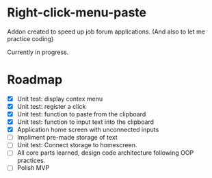 # Right-click-menu-paste
Addon created to speed up job forum applications. 
(And also to let me practice coding)

Currently in progress.

# Roadmap 

- [x] Unit test: display contex menu
- [X] Unit test: register a click
- [X] Unit test: function to paste from the clipboard
- [X] Unit test: function to input text into the clipboard
- [X] Application home screen with unconnected inputs
- [ ] Impliment pre-made storage of text
- [ ] Unit test: Connect storage to homescreen.
- [ ] All core parts learned, design code architecture following OOP practices. 
- [ ] Polish MVP
